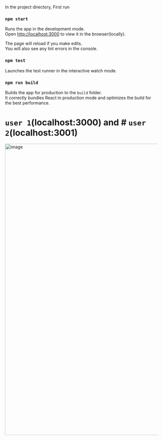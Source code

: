 In the project directory, First run
### `npm start`

Runs the app in the development mode.<br />
Open [http://localhost:3000](http://localhost:3000) to view it in the browser(locally).

The page will reload if you make edits.<br />
You will also see any lint errors in the console.

### `npm test`

Launches the test runner in the interactive watch mode.<br />

### `npm run build`

Builds the app for production to the `build` folder.<br />
It correctly bundles React in production mode and optimizes the build for the best performance.

# `user 1`(localhost:3000) and # `user 2`(localhost:3001)

<img width="960" alt="image" src="https://user-images.githubusercontent.com/34184719/209574049-ee5b90c2-ad61-4e05-a786-96f99c44a9ad.png">

